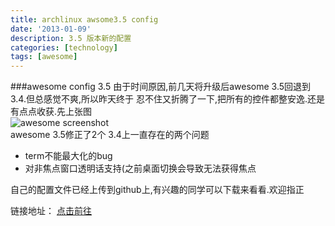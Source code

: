 ```yaml
---
title: archlinux awsome3.5 config
date: '2013-01-09'
description: 3.5 版本新的配置
categories: [technology]
tags: [awesome]
---
```


###awesome config 3.5
由于时间原因,前几天将升级后awesome 3.5回退到3.4.但总感觉不爽,所以昨天终于
忍不住又折腾了一下,把所有的控件都整安逸.还是有点点收获.先上张图   
![awesome screenshot](https://raw.github.com/leaveboy/awesome3.5/master/fullsc.png)   
 awesome 3.5修正了2个 3.4上一直存在的两个问题

* term不能最大化的bug
* 对非焦点窗口透明话支持(之前桌面切换会导致无法获得焦点

自己的配置文件已经上传到github上,有兴趣的同学可以下载来看看.欢迎指正

链接地址： [点击前往](https://raw.github.com/leaveboy/awesome3.5)
